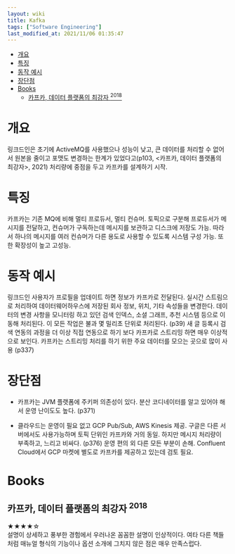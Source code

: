 ```yaml
---
layout: wiki 
title: Kafka
tags: ["Software Engineering"]
last_modified_at: 2021/11/06 01:35:47
---
```


<!-- TOC -->

- [개요](#개요)
- [특징](#특징)
- [동작 예시](#동작-예시)
- [장단점](#장단점)
- [Books](#books)
    - [카프카, 데이터 플랫폼의 최강자 <sup>2018</sup>](#카프카-데이터-플랫폼의-최강자-sup2018sup)

<!-- /TOC -->

# 개요
링크드인은 초기에 ActiveMQ를 사용했으나 성능이 낮고, 큰 데이터를 처리할 수 없어서 원본을 줄이고 포맷도 변경하는 한계가 있었다고(p103, <카프카, 데이터 플랫폼의 최강자>, 2021) 처리량에 중점을 두고 카프카를 설계하기 시작. 

# 특징
카프카는 기존 MQ에 비해 멀티 프로듀서, 멀티 컨슈머. 토픽으로 구분해 프로듀서가 메시지를 전달하고, 컨슈머가 구독하는데 메시지를 보관하고 디스크에 저장도 가능. 따라서 하나의 메시지를 여러 컨슈머가 다른 용도로 사용할 수 있도록 시스템 구성 가능. 또한 확장성이 높고 고성능.

# 동작 예시
링크드인 사용자가 프로필을 업데이트 하면 정보가 카프카로 전달된다. 실시간 스트림으로 처리하여 데이터웨어하우스에 저장된 회사 정보, 위치, 기타 속성들을 변경한다. 데이터의 변경 사항을 모니터링 하고 있던 검색 인덱스, 소셜 그래프, 추천 시스템 등으로 이동해 처리된다. 이 모든 작업은 불과 몇 밀리초 단위로 처리된다. (p39) 새 글 등록시 검색 연동의 과정을 더 이상 직접 연동으로 하기 보다 카프카로 스트리밍 하면 매우 이상적으로 보인다. 카프카는 스트리밍 처리를 하기 위한 주요 데이터를 모으는 곳으로 많이 사용 (p337)

# 장단점
- 카프카는 JVM 플랫폼에 주키퍼 의존성이 있다. 분산 코디네이터를 알고 있어야 해서 운영 난이도도 높다. (p371)

- 클라우드는 운영이 필요 없고 GCP Pub/Sub, AWS Kinesis 제공. 구글은 다른 서버에서도 사용가능하며 토픽 단위인 카프카와 거의 동일. 하지만 메시지 처리량이 부족하고, 느리고 비싸다. (p376) 운영 편의 외 다른 모든 부분이 손해. Confluent Cloud에서 GCP 마켓에 별도로 카프카를 제공하고 있는데 검토 필요.

# Books
## 카프카, 데이터 플랫폼의 최강자 <sup>2018</sup>
★★★★☆  
설명이 상세하고 풍부한 경험에서 우러나온 꼼꼼한 설명이 인상적이다. 여타 다른 책들처럼 매뉴얼 형식의 기능이나 옵션 소개에 그치지 않은 점은 매우 만족스럽다.